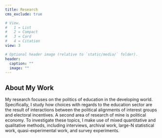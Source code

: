 ```yaml
---
title: Research
cms_exclude: true

# View.
#   1 = List
#   2 = Compact
#   3 = Card
#   4 = Citation
view: 3

# Optional header image (relative to `static/media/` folder).
header:
  caption: ""
  image: ""
---
```


## About My Work

My research focuses on the politics of education in the developing world. Specifically, I study how choices with regards to the education sector are the result of interactions between the political alignments of interest groups and electoral incentives. A second area of research of mine is political economy. To investigate these topics, I make use of mixed quantitative and qualitative methods, including interviews, archival work, large-N statistical work, quasi-experimental work, and survey experiments.
